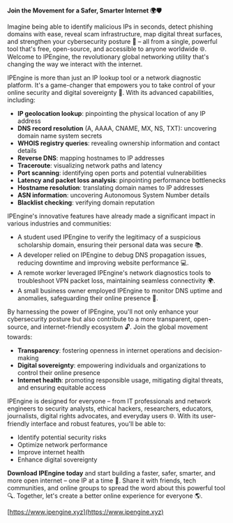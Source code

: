 **Join the Movement for a Safer, Smarter Internet 🌍🛡️**

Imagine being able to identify malicious IPs in seconds, detect phishing domains with ease, reveal scam infrastructure, map digital threat surfaces, and strengthen your cybersecurity posture 🔐 – all from a single, powerful tool that's free, open-source, and accessible to anyone worldwide 🌐. Welcome to IPEngine, the revolutionary global networking utility that's changing the way we interact with the internet.

IPEngine is more than just an IP lookup tool or a network diagnostic platform. It's a game-changer that empowers you to take control of your online security and digital sovereignty 🚀. With its advanced capabilities, including:

*   **IP geolocation lookup**: pinpointing the physical location of any IP address
*   **DNS record resolution** (A, AAAA, CNAME, MX, NS, TXT): uncovering domain name system secrets
*   **WHOIS registry queries**: revealing ownership information and contact details
*   **Reverse DNS**: mapping hostnames to IP addresses
*   **Traceroute**: visualizing network paths and latency
*   **Port scanning**: identifying open ports and potential vulnerabilities
*   **Latency and packet loss analysis**: pinpointing performance bottlenecks
*   **Hostname resolution**: translating domain names to IP addresses
*   **ASN information**: uncovering Autonomous System Number details
*   **Blacklist checking**: verifying domain reputation

IPEngine's innovative features have already made a significant impact in various industries and communities:

*   A student used IPEngine to verify the legitimacy of a suspicious scholarship domain, ensuring their personal data was secure 📚.
*   A developer relied on IPEngine to debug DNS propagation issues, reducing downtime and improving website performance 💻.
*   A remote worker leveraged IPEngine's network diagnostics tools to troubleshoot VPN packet loss, maintaining seamless connectivity 🌍.
*   A small business owner employed IPEngine to monitor DNS uptime and anomalies, safeguarding their online presence 🏢.

By harnessing the power of IPEngine, you'll not only enhance your cybersecurity posture but also contribute to a more transparent, open-source, and internet-friendly ecosystem 🔓. Join the global movement towards:

*   **Transparency**: fostering openness in internet operations and decision-making
*   **Digital sovereignty**: empowering individuals and organizations to control their online presence
*   **Internet health**: promoting responsible usage, mitigating digital threats, and ensuring equitable access

IPEngine is designed for everyone – from IT professionals and network engineers to security analysts, ethical hackers, researchers, educators, journalists, digital rights advocates, and everyday users 🌐. With its user-friendly interface and robust features, you'll be able to:

*   Identify potential security risks
*   Optimize network performance
*   Improve internet health
*   Enhance digital sovereignty

**Download IPEngine today** and start building a faster, safer, smarter, and more open internet – one IP at a time 🚀. Share it with friends, tech communities, and online groups to spread the word about this powerful tool 🔍. Together, let's create a better online experience for everyone 🌎.

[https://www.ipengine.xyz](https://www.ipengine.xyz)